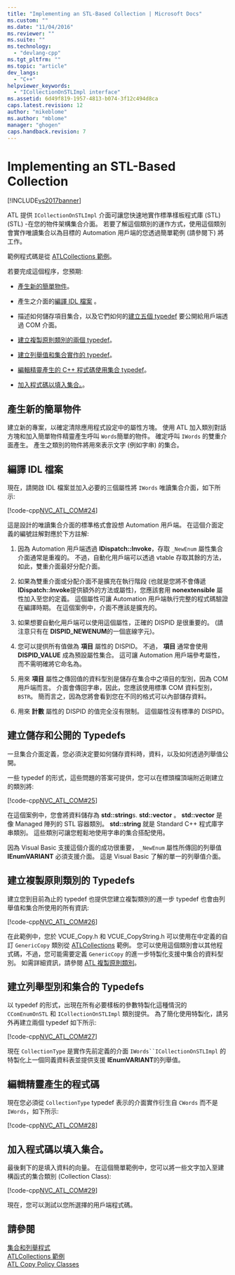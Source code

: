 ```yaml
---
title: "Implementing an STL-Based Collection | Microsoft Docs"
ms.custom: ""
ms.date: "11/04/2016"
ms.reviewer: ""
ms.suite: ""
ms.technology: 
  - "devlang-cpp"
ms.tgt_pltfrm: ""
ms.topic: "article"
dev_langs: 
  - "C++"
helpviewer_keywords: 
  - "ICollectionOnSTLImpl interface"
ms.assetid: 6d49f819-1957-4813-b074-3f12c494d8ca
caps.latest.revision: 12
author: "mikeblome"
ms.author: "mblome"
manager: "ghogen"
caps.handback.revision: 7
---
```

# Implementing an STL-Based Collection
[!INCLUDE[vs2017banner](../assembler/inline/includes/vs2017banner.md)]

ATL 提供 `ICollectionOnSTLImpl` 介面可讓您快速地實作標準樣板程式庫 \(STL\) \(STL\) \-在您的物件架構集合介面。  若要了解這個類別的運作方式，使用這個類別會實作唯讀集合以為目標的 Automation 用戶端的您透過簡單範例 \(請參閱下\) 將工作。  
  
 範例程式碼是從 [ATLCollections 範例](../top/visual-cpp-samples.md)。  
  
 若要完成這個程序，您預期:  
  
-   [產生新的簡單物件](#vccongenerating_an_object)。  
  
-   產生之介面的[編譯 IDL 檔案](#vcconedit_the_idl) 。  
  
-   描述如何儲存項目集合，以及它們如何的[建立五個 typedef](#vcconstorage_and_exposure_typedefs) 要公開給用戶端透過 COM 介面。  
  
-   [建立複製原則類別的兩個 typedef](#vcconcopy_classes)。  
  
-   [建立列舉值和集合實作的 typedef](#vcconenumeration_and_collection)。  
  
-   [編輯精靈產生的 C\+\+ 程式碼使用集合 typedef](#vcconedit_the_generated_code)。  
  
-   [加入程式碼以填入集合。](#vcconpopulate_the_collection)。  
  
##  <a name="vccongenerating_an_object"></a> 產生新的簡單物件  
 建立新的專案，以確定清除應用程式設定中的屬性方塊。  使用 ATL 加入類別對話方塊和加入簡單物件精靈產生呼叫 `Words`簡單的物件。  確定呼叫 `IWords` 的雙重介面產生。  產生之類別的物件將用來表示文字 \(例如字串\) 的集合。  
  
##  <a name="vcconedit_the_idl"></a> 編譯 IDL 檔案  
 現在，請開啟 IDL 檔案並加入必要的三個屬性將 `IWords` 唯讀集合介面，如下所示:  
  
 [!code-cpp[NVC_ATL_COM#24](../atl/codesnippet/CPP/implementing-an-stl-based-collection_1.idl)]  
  
 這是設計的唯讀集合介面的標準格式會設想 Automation 用戶端。  在這個介面定義的編號註解對應於下方註解:  
  
1.  因為 Automation 用戶端透過 **IDispatch::Invoke**，存取 `_NewEnum` 屬性集合介面通常是重複的。  不過，自動化用戶端可以透過 vtable 存取其餘的方法，如此，雙重介面最好分配介面。  
  
2.  如果為雙重介面或分配介面不是擴充在執行階段 \(也就是您將不會傳遞 **IDispatch::Invoke**提供額外的方法或屬性\)，您應該套用 **nonextensible** 屬性加入至您的定義。  這個屬性可讓 Automation 用戶端執行完整的程式碼驗證在編譯時期。  在這個案例中，介面不應該是擴充的。  
  
3.  如果想要自動化用戶端可以使用這個屬性，正確的 DISPID 是很重要的。  \(請注意只有在 **DISPID\_NEWENUM**的一個底線字元\)。  
  
4.  您可以提供所有值做為 **項目** 屬性的 DISPID。  不過， **項目** 通常會使用 **DISPID\_VALUE** 成為預設屬性集合。  這可讓 Automation 用戶端參考屬性，而不需明確將它命名為。  
  
5.  用來 **項目** 屬性之傳回值的資料型別是儲存在集合中之項目的型別，因為 COM 用戶端而言。  介面會傳回字串，因此，您應該使用標準 COM 資料型別， `BSTR`。  簡而言之，因為您將會看到您在不同的格式可以內部儲存資料。  
  
6.  用來 **計數** 屬性的 DISPID 的值完全沒有限制。  這個屬性沒有標準的 DISPID。  
  
##  <a name="vcconstorage_and_exposure_typedefs"></a> 建立儲存和公開的 Typedefs  
 一旦集合介面定義，您必須決定要如何儲存資料時，資料，以及如何透過列舉值公開。  
  
 一些 typedef 的形式，這些問題的答案可提供，您可以在標頭檔頂端附近剛建立的類別將:  
  
 [!code-cpp[NVC_ATL_COM#25](../atl/codesnippet/CPP/implementing-an-stl-based-collection_2.h)]  
  
 在這個案例中，您會將資料儲存為 **std::string**s. **std::vector** 。  **std::vector** 是像 Managed 陣列的 STL 容器類別。  **std::string** 就是 Standard C\+\+ 程式庫字串類別。  這些類別可讓您輕鬆地使用字串的集合搭配使用。  
  
 因為 Visual Basic 支援這個介面的成功很重要， `_NewEnum` 屬性所傳回的列舉值 **IEnumVARIANT** 必須支援介面。  這是 Visual Basic 了解的單一的列舉值介面。  
  
##  <a name="vcconcopy_classes"></a> 建立複製原則類別的 Typedefs  
 建立您到目前為止的 typedef 也提供您建立複製類別的進一步 typedef 也會由列舉值和集合所使用的所有資訊:  
  
 [!code-cpp[NVC_ATL_COM#26](../atl/codesnippet/CPP/implementing-an-stl-based-collection_3.h)]  
  
 在此範例中，您於 VCUE\_Copy.h 和 VCUE\_CopyString.h 可以使用在中定義的自訂 `GenericCopy` 類別從 [ATLCollections](../top/visual-cpp-samples.md) 範例。  您可以使用這個類別會以其他程式碼，不過，您可能需要定義 `GenericCopy` 的進一步特製化支援中集合的資料型別。  如需詳細資訊，請參閱 [ATL 複製原則類別](../atl/atl-copy-policy-classes.md)。  
  
##  <a name="vcconenumeration_and_collection"></a> 建立列舉型別和集合的 Typedefs  
 以 typedef 的形式，出現在所有必要樣板的參數特製化這種情況的 `CComEnumOnSTL` 和 `ICollectionOnSTLImpl` 類別提供。  為了簡化使用特製化，請另外再建立兩個 typedef 如下所示:  
  
 [!code-cpp[NVC_ATL_COM#27](../atl/codesnippet/CPP/implementing-an-stl-based-collection_4.h)]  
  
 現在 `CollectionType` 是實作先前定義的介面 `IWords``ICollectionOnSTLImpl` 的特製化上一個同義資料表並提供支援 **IEnumVARIANT**的列舉值。  
  
##  <a name="vcconedit_the_generated_code"></a> 編輯精靈產生的程式碼  
 現在您必須從 `CollectionType` typedef 表示的介面實作衍生自 `CWords` 而不是 `IWords`，如下所示:  
  
 [!code-cpp[NVC_ATL_COM#28](../atl/codesnippet/CPP/implementing-an-stl-based-collection_5.h)]  
  
##  <a name="vcconpopulate_the_collection"></a> 加入程式碼以填入集合。  
 最後剩下的是填入資料的向量。  在這個簡單範例中，您可以將一些文字加入至建構函式的集合類別 \(Collection Class\):  
  
 [!code-cpp[NVC_ATL_COM#29](../atl/codesnippet/CPP/implementing-an-stl-based-collection_6.h)]  
  
 現在，您可以測試以您所選擇的用戶端程式碼。  
  
## 請參閱  
 [集合和列舉程式](../atl/atl-collections-and-enumerators.md)   
 [ATLCollections 範例](../top/visual-cpp-samples.md)   
 [ATL Copy Policy Classes](../atl/atl-copy-policy-classes.md)